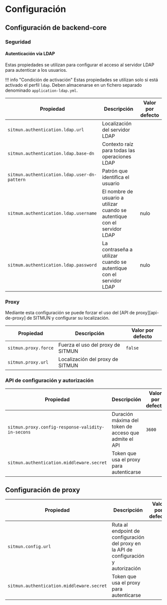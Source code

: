 # Configuración

## Configuración de backend-core

### Seguridad

#### Autenticación vía LDAP

Estas propiedades se utilizan para configurar el acceso al servidor LDAP para autenticar a los usuarios.

!!! info "Condición de activación"
    Estas propiedades se utilizan solo si está activado el perfil `ldap`. 
    Deben almacenarse en un fichero separado denominado `application-ldap.yml`.

| Propiedad                                    | Descripción                                                               | Valor por defecto |
| -------------------------------------------- | ------------------------------------------------------------------------- | ----------------- |
| `sitmun.authentication.ldap.url`             | Localización del servidor LDAP                                            |                   |
| `sitmun.authentication.ldap.base-dn`         | Contexto raíz para todas las operaciones LDAP                             |                   |
| `sitmun.authentication.ldap.user-dn-pattern` | Patrón que identifica el usuario                                          |                   |
| `sitmum.authentication.ldap.username`        | El nombre de usuario a utilizar cuando se autentique con el servidor LDAP | nulo              |
| `sitmum.authentication.ldap.password`        | La contraseña a utilizar cuando se autentique con el servidor LDAP        | nulo              |

### Proxy

Mediante esta configuración se puede forzar el uso del [API de proxy][api-de-proxy] de SITMUN y configurar su localización.

| Propiedad            | Descripción                       | Valor por defecto |
| -------------------- | --------------------------------- | ----------------- |
| `sitmun.proxy.force` | Fuerza el uso del proxy de SITMUN | `false`           |
| `sitmun.proxy.url`   | Localización del proxy de SITMUN  |                   |

### API de configuración y autorización

| Propiedad                                         | Descripción                                           | Valor por defecto |
| ------------------------------------------------- | ----------------------------------------------------- | ----------------- |
| `sitmun.proxy.config-response-validity-in-secons` | Duración máxima del token de acceso que admite el API | `3600`            |
| `sitmun.authentication.middleware.secret`         | Token que usa el proxy para autenticarse              |                   |

## Configuración de proxy

| Propiedad                                 | Descripción                                                                           | Valor por defecto |
| ----------------------------------------- | ------------------------------------------------------------------------------------- | ----------------- |
| `sitmun.config.url`                       | Ruta al endpoint de configuración del proxy en la API de configuración y autorización |                   |
| `sitmun.authentication.middleware.secret` | Token que usa el proxy para autenticarse                                              |                   |